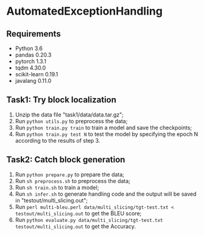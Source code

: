 # AutomatedExceptionHandling

## Requirements
* Python 3.6
* pandas 0.20.3
* pytorch 1.3.1
* tqdm 4.30.0
* scikit-learn 0.19.1
* javalang 0.11.0

## Task1: Try block localization
1. Unzip the data file "task1/data/data.tar.gz";
2. Run `python utils.py` to preprocess the data;
3. Run `python train.py train` to train a model and save the checkpoints;
4. Run `python train.py test N` to test the model by specifying the epoch N according to the results of step 3.

## Task2: Catch block generation
1. Run `python prepare.py` to prepare the data;
2. Run `sh preprocess.sh` to preprocess the data;
3. Run `sh train.sh` to train a model;
4. Run `sh infer.sh` to generate handling code and the output will be saved in "testout/multi_slicing.out";
5. Run `perl multi-bleu.perl data/multi_slicing/tgt-test.txt < testout/multi_slicing.out` to get the BLEU score;
6. Run `python evaluate.py data/multi_slicing/tgt-test.txt testout/multi_slicing.out` to get the Accuracy.
